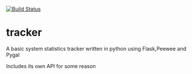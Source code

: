 [![Build Status](https://travis-ci.org/Incorrectlyspelt/tracker.svg?branch=master)](https://travis-ci.org/Incorrectlyspelt/tracker)
# tracker
A basic system statistics tracker written in python using Flask,Peewee and Pygal

Includes its own API for some reason

